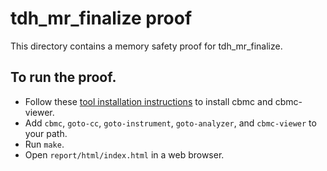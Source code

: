 tdh_mr_finalize proof
==============

This directory contains a memory safety proof for tdh_mr_finalize.

To run the proof.
-------------
* Follow these [tool installation instructions](https://github.com/awslabs/aws-templates-for-cbmc-proofs/wiki/Installation) to install cbmc and cbmc-viewer.
* Add `cbmc`, `goto-cc`, `goto-instrument`, `goto-analyzer`, and `cbmc-viewer`
  to your path.
* Run `make`.
* Open `report/html/index.html` in a web browser.

